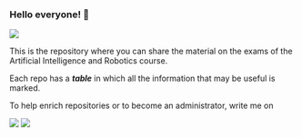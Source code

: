 ### Hello everyone! 👋 

<img src="https://media.giphy.com/media/3o7bufPuskODYyUf4I/giphy.gif?cid=ecf05e47ad7wffo3wvkiqfah3lhxa1i3lveog1hb281rzoc9&rid=giphy.gif&ct=g" >

This is the repository where you can share the material on the exams of the Artificial Intelligence and Robotics course.

Each repo has a ***table*** in which all the information that may be useful is marked.

To help enrich repositories or to become an administrator, write me on 

<a href="https://twitter.com/svevapepe"><img src="https://img.icons8.com/fluency/48/000000/twitter-circled.png"></a>
<a href="https://www.linkedin.com/in/sveva-pepe-ba9945123/"><img src="https://img.icons8.com/fluency/48/000000/linkedin-circled.png"></a>

<!--
**universitymarr/universitymarr** is a ✨ _special_ ✨ repository because its `README.md` (this file) appears on your GitHub profile.

Here are some ideas to get you started:

- 🔭 I’m currently working on ...
- 🌱 I’m currently learning ...
- 👯 I’m looking to collaborate on ...
- 🤔 I’m looking for help with ...
- 💬 Ask me about ...
- 📫 How to reach me: ...
- 😄 Pronouns: ...
- ⚡ Fun fact: ...
-->
